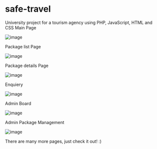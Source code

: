 # safe-travel
University project for a tourism agency using PHP, JavaScript, HTML and CSS
Main Page

![image](https://user-images.githubusercontent.com/57615615/114277766-46ff1b00-9a35-11eb-8187-70ac93912fbf.png)

Package list Page

![image](https://user-images.githubusercontent.com/57615615/114277776-51211980-9a35-11eb-8f39-6c3d66ca600a.png)

Package details Page

![image](https://user-images.githubusercontent.com/57615615/114277804-71e96f00-9a35-11eb-8177-e1fa7c236913.png)

Enquiery

![image](https://user-images.githubusercontent.com/57615615/114277809-7dd53100-9a35-11eb-8db2-d0f738e77f9f.png)

Admin Board

![image](https://user-images.githubusercontent.com/57615615/114277846-9ba29600-9a35-11eb-9eaf-e9a096cadc1a.png)

Admin Package Management

![image](https://user-images.githubusercontent.com/57615615/114277859-a9f0b200-9a35-11eb-86d9-24d48dc63005.png)

There are many more pages, just check it out! :)

